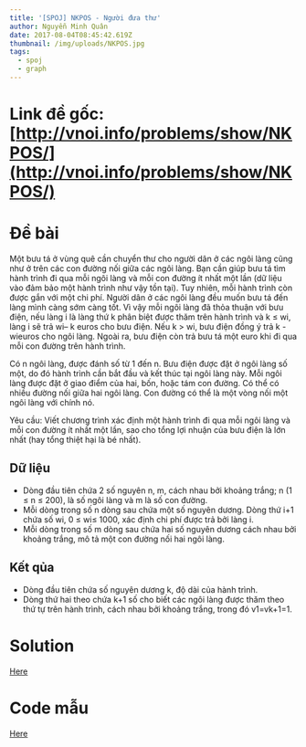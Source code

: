 ```yaml
---
title: '[SPOJ] NKPOS - Người đưa thư'
author: Nguyễn Minh Quân
date: 2017-08-04T08:45:42.619Z
thumbnail: /img/uploads/NKPOS.jpg
tags:
  - spoj
  - graph
---
```


# Link đề gốc: [http://vnoi.info/problems/show/NKPOS/](http://vnoi.info/problems/show/NKPOS/)

# Đề bài

Một bưu tá ở vùng quê cần chuyển thư cho người dân ở các ngôi làng cũng như ở trên các con đường nối giữa các ngôi làng. Bạn cần giúp bưu tá tìm hành trình đi qua mỗi ngôi làng và mỗi con đường ít nhất một lần \(dữ liệu vào đảm bảo một hành trình như vậy tồn tại\). Tuy nhiên, mỗi hành trình còn được gắn với một chi phí. Người dân ở các ngôi làng đều muốn bưu tá đến làng mình càng sớm càng tốt. Vì vậy mỗi ngôi làng đã thỏa thuận với bưu điện, nếu làng i là làng thứ k phân biệt được thăm trên hành trình và k ≤ wi, làng i sẽ trả wi– k euros cho bưu điện. Nếu k &gt; wi, bưu điện đồng ý trả k - wieuros cho ngôi làng. Ngoài ra, bưu điện còn trả bưu tá một euro khi đi qua mỗi con đường trên hành trình.

Có n ngôi làng, được đánh số từ 1 đến n. Bưu điện được đặt ở ngôi làng số một, do đó hành trình cần bắt đầu và kết thúc tại ngôi làng này. Mỗi ngôi làng được đặt ở giao điểm của hai, bốn, hoặc tám con đường. Có thể có nhiều đường nối giữa hai ngôi làng. Con đường có thể là một vòng nối một ngôi làng với chính nó.

Yêu cầu: Viết chương trình xác định một hành trình đi qua mỗi ngôi làng và mỗi con đường ít nhất một lần, sao cho tổng lợi nhuận của bưu điện là lớn nhất \(hay tổng thiệt hại là bé nhất\).

## Dữ liệu

* Dòng đầu tiên chứa 2 số nguyên n, m, cách nhau bởi khoảng trắng; n \(1 ≤ n ≤ 200\), là số ngôi làng và m là số con đường.
* Mỗi dòng trong số n dòng sau chứa một số nguyên dương. Dòng thứ i+1 chứa số wi, 0 ≤ wi≤ 1000, xác định chi phí được trả bởi làng i.
* Mỗi dòng trong số m dòng sau chứa hai số nguyên dương cách nhau bởi khoảng trắng, mô tả một con đường nối hai ngôi làng.

## Kết qủa

* Dòng đầu tiên chứa số nguyên dương k, độ dài của hành trình.
* Dòng thứ hai theo chứa k+1 số cho biết các ngôi làng được thăm theo thứ tự trên hành trình, cách nhau bởi khoảng trắng, trong đó v1=vk+1=1.

# Solution

[Here](http://dataurbia.com/KU1)

# Code mẫu

[Here](http://dataurbia.com/KRi)





